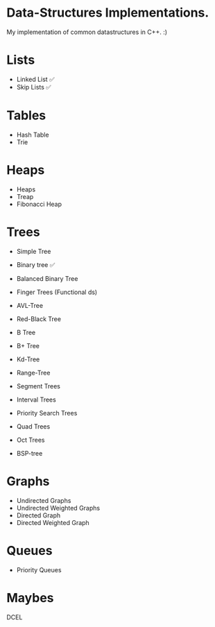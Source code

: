 # Data-Structures Implementations.

My implementation of common datastructures in C++. :)

# Lists

* Linked List		✅ <br />
* Skip Lists		✅

# Tables 

* Hash Table <br />
* Trie <br />

# Heaps

* Heaps <br />
* Treap <br />
* Fibonacci Heap <br />

# Trees

* Simple Tree <br />
* Binary tree   ✅ <br />
* Balanced Binary Tree <br />
* Finger Trees 		(Functional ds) <br />
* AVL-Tree <br />
* Red-Black Tree <br />
* B Tree <br />
* B+ Tree <br />

* Kd-Tree <br />
* Range-Tree <br />
* Segment Trees <br />
* Interval Trees <br />
* Priority Search Trees <br />

* Quad Trees <br />
* Oct Trees <br />
* BSP-tree <br />


# Graphs

* Undirected Graphs <br />
* Undirected Weighted Graphs <br />
* Directed Graph <br />
* Directed Weighted Graph <br />


# Queues

* Priority Queues <br />

# Maybes 
DCEL <br />


